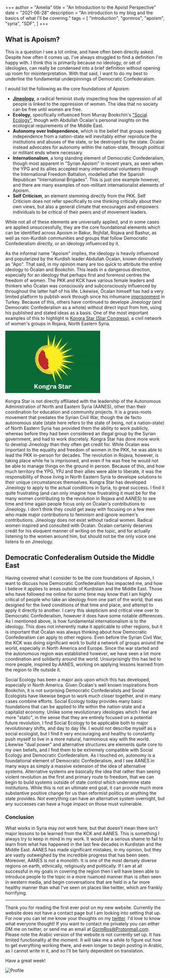 +++
author = "Amelia"
title = "An Introduction to the Apoist Perspective"
date = "2021-06-28"
description = "An introduction to my blog and the basics of what I'll be covering."
tags = [
    "introduction",
    "gormros",
    "apoism",
    "syria",
    "SDF",
]
+++

## What is Apoism?

This is a question I see a lot online, and have often been directly asked. Despite how often it comes up, I've always struggled to find a definition I'm happy with. I think this is primarily because no ideology, or set of ideologies, can really be condensed into a brief definition without opening up room for misinterpretation. With that said, I want to do my best to underline the fundamental underpinnings of Democratic Confederalism.

I would list the following as the core foundations of Apoism:

- **[Jineology](https://jineoloji.org/en/)**, a radical feminist study inspecting how the oppression of all people is linked to the oppression of women. The idea that no society can be free until women are free.
- **Ecology**, specifically influenced from Murray Bookchin's ["Social Ecology"](https://social-ecology.org), though with Abdullah Öcalan's personal insights on the ecological requirements of the Middle East.
- **Autonomy over Independence**, which is the belief that groups seeking independence from a nation-state will inevitably either reproduce the institutions and abuses of the state, or be destroyed by the state. Öcalan instead advocates for autonomy within the nation-state, through political or militant ends where necessary.
- **Internationalism**, a long standing element of Democratic Confederalism, though most apparent in "Syrian Apoism" in recent years, as seen when the YPG and its allies accepted many international volunteers through the International Freedom Battalion, modelled after the Spanish Republican "International Brigades". This is just one example however, and there are many examples of non-militant internationalist elements of Apoism.
- **Self Criticism**, an element stemming directly from the PKK. Self Criticism does not refer specifically to one thinking critically about their own views, but also a general climate that encourages and empowers individuals to be critical of their peers and of movement leaders.

While not all of these elements are universally applied, and in some cases are applied unsuccessfully, they are the core foundational elements which can be identified across Apoism in Bakur, Rojhilat, Rojava and Bashur, as well as non-Kurdish communities and groups that follow Democratic Confederalism directly, or an ideology influenced by it. 

As the informal name "Apoism" implies, the ideology is heavily influenced and popularized by the Kurdish leader Abdullah Öcalan, known diminutively as "Apo". That said, in my opinion many are too quick to attribute the entire ideology to Öcalan and Bookchin. This leads in a dangerous direction, especially for an ideology that perhaps first and foremost centres the freedom of women. The PKK and KCK have various female leaders and thinkers who Öcalan was consciously and subconsciously influenced by throughout the latter half of his life. Likewise, Öcalan himself has had a very limited platform to publish work through since his inhumane [imprisonment](https://www.britannica.com/biography/Abdullah-Ocalan#ref343572) in Turkey. Because of this, others have continued to develope Jineology (and Democratic Confederalism as a whole) without direct input from him, using his published and stated ideas as a basis. One of the most important examples of this to highlight is [Kongra Star (Star Congress)](https://eng.kongra-star.org/), a civil network of women's groups in Rojava, North Eastern Syria.

![The logo of Kongra Star](/img/Kongreya_Star_Logo.PNG)

Kongra Star is not directly affiliated with the leadership of the Autonomous Administration of North and Eastern Syria (AANES), other than their coordination for education and community projects. It is a grass-roots movement that predates the Syrian Civil War, though the de facto autonomous state (state here refers to the state of being, not a nation-state) of North Eastern Syria has provided them the ability to work publicly, whereas before they had been considered an illegal group by the Syrian government, and had to work discretely. Kongra Star has done more work to develop Jineology than they often get credit for. While Öcalan was important to the equality and freedom of women in the PKK, he was able to lead the PKK in-person for decades. The revolution in Rojava, however, is taking place while he is imprisoned, and even if he was free he would not be able to manage things on the ground in person. Because of this, and how much territory the YPG, YPJ and their allies were able to liberate, it was the responsibility of those living in North Eastern Syria to develope solutions to their unique circumstances themselves. Kongra Star has developed Jineology to apply to the actual conditions in Syria, to great success. I find it quite frustrating (and can only imagine how frustrating it must be for the many women contributing to the revolution in Rojava and AANES) to see time and time again people focus only on Öcalan's contributions to Jineology. I don't think they could get away with focusing on a few men who made major contributions to feminism and ignore women's contributions. Jineology does not exist without radical women. Radical women inspired and consulted with Öcalan. Öcalan certainly deserves credit for his eloquent manner of writing on the topic, and for actually listening to the women around him, but should not be the only voice one listens to on Jineology. 

## Democratic Confederalism Outside the Middle East

Having covered what I consider to be the core foundations of Apoism, I want to discuss how Democratic Confederalism has impacted me, and how I believe it applies to areas outside of Kurdistan and the Middle East. Those who have followed me online for some time may know that I am highly critical of people who take an ideology from one part of the world, that was designed for the lived conditions of that time and place, and attempt to apply it directly to another. I carry this skepticism and critical view over to Democratic Confederalism, however it does have some notable differences. As I mentioned above, is how fundamental internationalism is to the ideology. This does not inherently make it applicable to other regions, but it is important that Öcalan was always thinking about how Democratic Confederalism can apply to other regions. Even before the Syrian Civil War, the KCK was doing significant work to build a network of groups around the world, especially in North America and Europe. Since the war started and the autonomous region was established however, we have seen a lot more coordination and solidarity around the world. Unsurprisingly this has led to more people, inspired by AANES, working on applying lessons learned from the region to life outside it. 

Social Ecology has been a major axis upon which this has developed, especially in North America. Given Öcalan's well known inspirations from Bookchin, it is not surprising Democratic Confederalists and Social Ecologists have likewise begun to work much closer together, and in many cases combine efforts. Social Ecology today provides many basic foundations that can be applied to life within the nation-state and a capitalist economy. Unlike some revolutionary ideologies which I feel are more "static", in the sense that they are entirely focused on a potential future revolution, I find Social Ecology to be applicable both to major revolutionary shifts, and day to day life. I would not describe myself as a social ecologist, but I find it very encouraging and healthy to constantly push myself to live in a more natural, harmonious way with the world. Likewise "dual power" and alternative structures are elements quite core to my own beliefs, and I find them to be extremely compatible with Social Ecology and Democratic Confederalism. As I touched on, autonomy is a foundational element of Democratic Confederalism, and I see AANES in many ways as simply a massive extension of the idea of alternative systems. Alternative systems are basically the idea that rather than seeing violent revolution as the first and primary route to freedom, that we can begin to build systems outside of state control which undermine state institutions. While this is not an ultimate end goal, it can provide much more substantive positive change for us than reformist politics or anything the state provides. Not everything can have an alternative system overnight, but any successes can have a huge impact on those must vulnerable. 

### Conclusion

What works in Syria may not work here, but that doesn't mean there isn't major lessons to be learned from the KCK and AANES. This is something I always try to keep in mind in my work. It would be a serious shame to fail to learn from what has happened in the last few decades in Kurdistan and the Middle East. AANES has made significant mistakes, in my opinion, but they are vastly outweighed by the incredible progress that has been seen. Moreover, AANES is not a monolith. It is one of the most densely diverse regions on earth, ethnically, religiously and politically. If I am at all successful in my goals in covering the region then I will have been able to introduce people to the topic in a more nuanced manner than is often seen in western media, and begin conversations that are held in a far more healthy manner than what I've seen on places like twitter, which are frankly horrifying.

***

Thank you for reading the first ever post on my new website. Currently the website does not have a contact page but I am looking into setting that up. For now you can let me know your thoughts on my [twitter](https://twitter.com/Eimileros). I'd love to know what everyone thought! If you want to contact me privately you can either DM me on twitter, or send me an email at GormRos@Protonmail.com. Please note the Arabic version of the website is not currently set up. It has limited functionality at the moment. It will take me a while to figure out how to get everything working there, and even longer to begin posting in Arabic, as I cannot write in it, and so I'll be fairly dependent on translation. 

Have a great week!

![Profile](/img/GormRosProfile)
